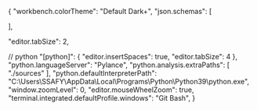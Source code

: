 {
    "workbench.colorTheme": "Default Dark+",
    "json.schemas": [


],

"editor.tabSize": 2,

// python
"[python]": {
    "editor.insertSpaces": true,
    "editor.tabSize": 4
},
"python.languageServer": "Pylance",
"python.analysis.extraPaths": [
    "./sources"
],
"python.defaultInterpreterPath": "C:\\Users\\SSAFY\\AppData\\Local\\Programs\\Python\\Python39\\python.exe",
"window.zoomLevel": 0,
"editor.mouseWheelZoom": true,
"terminal.integrated.defaultProfile.windows": "Git Bash",
}
